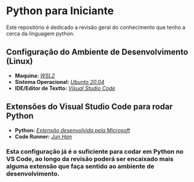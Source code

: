 # Python para Iniciante
Este repositório é dedicado a revisão geral do conhecimento que tenho a cerca da linguagem python.

## Configuração do Ambiente de Desenvolvimento (Linux)
- **Maquina:** [_WSL2_](https://docs.microsoft.com/pt-br/windows/wsl/about)
- **Sistema Operacional:** [_Ubunto 20.04_](https://releases.ubuntu.com/20.04/)
- **IDE/Editor de Textto:** [_Visual Studio Code_](https://code.visualstudio.com/download)

## Extensões do Visual Studio Code para rodar Python
- **Python:** [_Extensão desenvolvida pela Microsoft_](https://code.visualstudio.com/docs/python/python-tutorial#_prerequisites)
- **Code Runner:** [_Jun Han_](https://marketplace.visualstudio.com/items?itemName=formulahendry.code-runner)

### Esta configuração já é o suficiente para codar em Python no VS Code, ao longo da revisão poderá ser encaixado mais alguma extensão que faça sentido ao ambiente de desenvolvimento.



